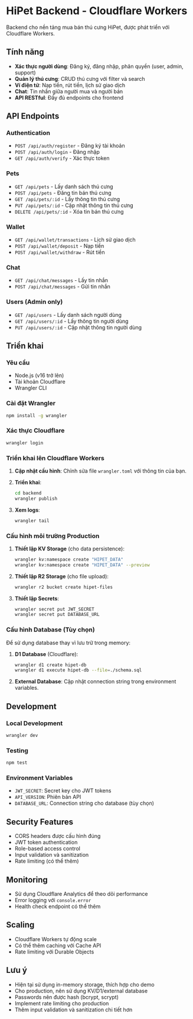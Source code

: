 # HiPet Backend - Cloudflare Workers

Backend cho nền tảng mua bán thú cưng HiPet, được phát triển với Cloudflare Workers.

## Tính năng

- **Xác thực người dùng**: Đăng ký, đăng nhập, phân quyền (user, admin, support)
- **Quản lý thú cưng**: CRUD thú cưng với filter và search
- **Ví điện tử**: Nạp tiền, rút tiền, lịch sử giao dịch
- **Chat**: Tin nhắn giữa người mua và người bán
- **API RESTful**: Đầy đủ endpoints cho frontend

## API Endpoints

### Authentication
- `POST /api/auth/register` - Đăng ký tài khoản
- `POST /api/auth/login` - Đăng nhập
- `GET /api/auth/verify` - Xác thực token

### Pets
- `GET /api/pets` - Lấy danh sách thú cưng
- `POST /api/pets` - Đăng tin bán thú cưng
- `GET /api/pets/:id` - Lấy thông tin thú cưng
- `PUT /api/pets/:id` - Cập nhật thông tin thú cưng
- `DELETE /api/pets/:id` - Xóa tin bán thú cưng

### Wallet
- `GET /api/wallet/transactions` - Lịch sử giao dịch
- `POST /api/wallet/deposit` - Nạp tiền
- `POST /api/wallet/withdraw` - Rút tiền

### Chat
- `GET /api/chat/messages` - Lấy tin nhắn
- `POST /api/chat/messages` - Gửi tin nhắn

### Users (Admin only)
- `GET /api/users` - Lấy danh sách người dùng
- `GET /api/users/:id` - Lấy thông tin người dùng
- `PUT /api/users/:id` - Cập nhật thông tin người dùng

## Triển khai

### Yêu cầu
- Node.js (v16 trở lên)
- Tài khoản Cloudflare
- Wrangler CLI

### Cài đặt Wrangler
```bash
npm install -g wrangler
```

### Xác thực Cloudflare
```bash
wrangler login
```

### Triển khai lên Cloudflare Workers

1. **Cập nhật cấu hình**:
   Chỉnh sửa file `wrangler.toml` với thông tin của bạn.

2. **Triển khai**:
   ```bash
   cd backend
   wrangler publish
   ```

3. **Xem logs**:
   ```bash
   wrangler tail
   ```

### Cấu hình môi trường Production

1. **Thiết lập KV Storage** (cho data persistence):
   ```bash
   wrangler kv:namespace create "HIPET_DATA"
   wrangler kv:namespace create "HIPET_DATA" --preview
   ```

2. **Thiết lập R2 Storage** (cho file upload):
   ```bash
   wrangler r2 bucket create hipet-files
   ```

3. **Thiết lập Secrets**:
   ```bash
   wrangler secret put JWT_SECRET
   wrangler secret put DATABASE_URL
   ```

### Cấu hình Database (Tùy chọn)

Để sử dụng database thay vì lưu trữ trong memory:

1. **D1 Database** (Cloudflare):
   ```bash
   wrangler d1 create hipet-db
   wrangler d1 execute hipet-db --file=./schema.sql
   ```

2. **External Database**:
   Cập nhật connection string trong environment variables.

## Development

### Local Development
```bash
wrangler dev
```

### Testing
```bash
npm test
```

### Environment Variables

- `JWT_SECRET`: Secret key cho JWT tokens
- `API_VERSION`: Phiên bản API
- `DATABASE_URL`: Connection string cho database (tùy chọn)

## Security Features

- CORS headers được cấu hình đúng
- JWT token authentication
- Role-based access control
- Input validation và sanitization
- Rate limiting (có thể thêm)

## Monitoring

- Sử dụng Cloudflare Analytics để theo dõi performance
- Error logging với `console.error`
- Health check endpoint có thể thêm

## Scaling

- Cloudflare Workers tự động scale
- Có thể thêm caching với Cache API
- Rate limiting với Durable Objects

## Lưu ý

- Hiện tại sử dụng in-memory storage, thích hợp cho demo
- Cho production, nên sử dụng KV/D1/external database
- Passwords nên được hash (bcrypt, scrypt)
- Implement rate limiting cho production
- Thêm input validation và sanitization chi tiết hơn
